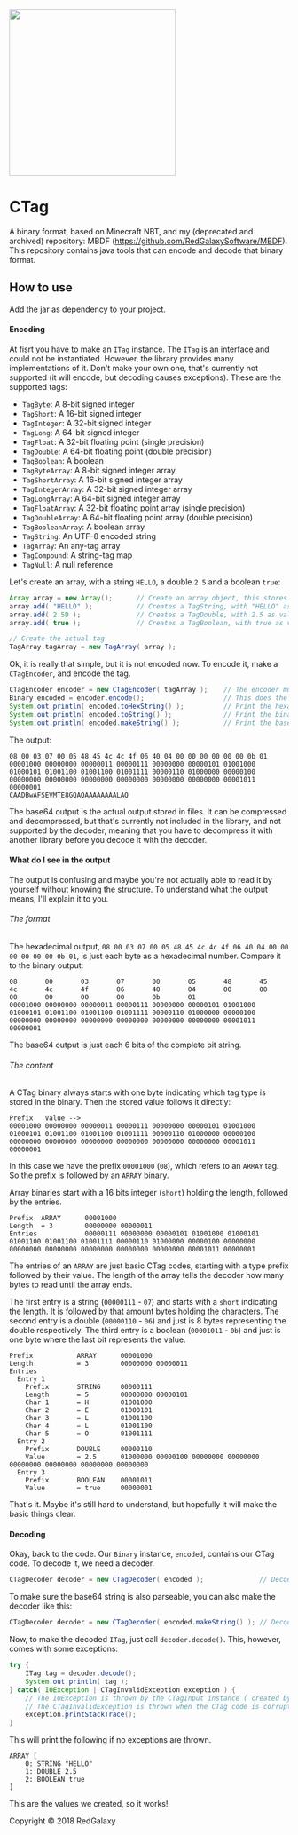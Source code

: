 <img src="https://i.imgur.com/u5rbx7o.png" width="300">

# CTag
A binary format, based on Minecraft NBT, and my (deprecated and archived) repository: MBDF (https://github.com/RedGalaxySoftware/MBDF). This repository contains java tools that can encode and decode that binary format.

## How to use
Add the jar as dependency to your project.

#### Encoding
At fisrt you have to make an `ITag` instance. The `ITag` is an interface and could not be instantiated. However, the library provides many implementations of it. Don't make your own one, that's currently not supported (it will encode, but decoding causes exceptions). These are the supported tags:
- `TagByte`: A 8-bit signed integer
- `TagShort`: A 16-bit signed integer
- `TagInteger`: A 32-bit signed integer
- `TagLong`: A 64-bit signed integer
- `TagFloat`: A 32-bit floating point (single precision)
- `TagDouble`: A 64-bit floating point (double precision)
- `TagBoolean`: A boolean
- `TagByteArray`: A 8-bit signed integer array
- `TagShortArray`: A 16-bit signed integer array
- `TagIntegerArray`: A 32-bit signed integer array
- `TagLongArray`: A 64-bit signed integer array
- `TagFloatArray`: A 32-bit floating point array (single precision)
- `TagDoubleArray`: A 64-bit floating point array (double precision)
- `TagBooleanArray`: A boolean array
- `TagString`: An UTF-8 encoded string
- `TagArray`: An any-tag array
- `TagCompound`: A string-tag map
- `TagNull`: A null reference

Let's create an array, with a string `HELLO`, a double `2.5` and a boolean `true`:
```java
Array array = new Array();      // Create an array object, this stores the tags of the TagArray.
array.add( "HELLO" );           // Creates a TagString, with "HELLO" as value and adds it to the array.
array.add( 2.5D );              // Creates a TagDouble, with 2.5 as value and adds it to the array.
array.add( true );              // Creates a TagBoolean, with true as value and adds it to the array.

// Create the actual tag
TagArray tagArray = new TagArray( array );
```
Ok, it is really that simple, but it is not encoded now. To encode it, make a `CTagEncoder`, and encode the tag.
```java
CTagEncoder encoder = new CTagEncoder( tagArray );    // The encoder must encode the array tag
Binary encoded = encoder.encode();                    // This does the complete encode process
System.out.println( encoded.toHexString() );          // Print the hexadecimal data
System.out.println( encoded.toString() );             // Print the binary data
System.out.println( encoded.makeString() );           // Print the base64 data
```
The output:
```
08 00 03 07 00 05 48 45 4c 4c 4f 06 40 04 00 00 00 00 00 00 0b 01
00001000 00000000 00000011 00000111 00000000 00000101 01001000 01000101 01001100 01001100 01001111 00000110 01000000 00000100 00000000 00000000 00000000 00000000 00000000 00000000 00001011 00000001
CAADBwAFSEVMTE8GQAQAAAAAAAALAQ
```
The base64 output is the actual output stored in files. It can be compressed and decompressed, but that's currently not included in the library, and not supported by the decoder, meaning that you have to decompress it with another library before you decode it with the decoder.

#### What do I see in the output
The output is confusing and maybe you're not actually able to read it by yourself without knowing the structure. To understand what the output means, I'll explain it to you.
###### The format
The hexadecimal output, `08 00 03 07 00 05 48 45 4c 4c 4f 06 40 04 00 00 00 00 00 00 0b 01`, is just each byte as a hexadecimal number. Compare it to the binary output:
```
08       00       03       07       00       05       48       45       4c       4c       4f       06       40       04       00       00       00       00       00       00       0b       01
00001000 00000000 00000011 00000111 00000000 00000101 01001000 01000101 01001100 01001100 01001111 00000110 01000000 00000100 00000000 00000000 00000000 00000000 00000000 00000000 00001011 00000001
```
The base64 output is just each 6 bits of the complete bit string.

###### The content
A CTag binary always starts with one byte indicating which tag type is stored in the binary. Then the stored value follows it directly:
```
Prefix   Value -->
00001000 00000000 00000011 00000111 00000000 00000101 01001000 01000101 01001100 01001100 01001111 00000110 01000000 00000100 00000000 00000000 00000000 00000000 00000000 00000000 00001011 00000001
```
In this case we have the prefix `00001000` (`08`), which refers to an `ARRAY` tag. So the prefix is followed by an `ARRAY` binary.

Array binaries start with a 16 bits integer (`short`) holding the length, followed by the entries.
```
Prefix  ARRAY      00001000
Length  = 3        00000000 00000011 
Entries            00000111 00000000 00000101 01001000 01000101 01001100 01001100 01001111 00000110 01000000 00000100 00000000 00000000 00000000 00000000 00000000 00000000 00001011 00000001
```
The entries of an `ARRAY` are just basic CTag codes, starting with a type prefix followed by their value. The length of the array tells the decoder how many bytes to read until the array ends.

The first entry is a string (`00000111` - `07`) and starts with a `short` indicating the length. It is followed by that amount bytes holding the characters.
The second entry is a double (`00000110` - `06`) and just is 8 bytes representing the double respectively.
The third entry is a boolean (`00001011` - `0b`) and just is one byte where the last bit represents the value.

```
Prefix           ARRAY      00001000
Length           = 3        00000000 00000011 
Entries              
  Entry 1
    Prefix       STRING     00000111 
    Length       = 5        00000000 00000101
    Char 1       = H        01001000 
    Char 2       = E        01000101 
    Char 3       = L        01001100 
    Char 4       = L        01001100 
    Char 5       = O        01001111 
  Entry 2
    Prefix       DOUBLE     00000110 
    Value        = 2.5      01000000 00000100 00000000 00000000 00000000 00000000 00000000 00000000 
  Entry 3
    Prefix       BOOLEAN    00001011 
    Value        = true     00000001
```
That's it. Maybe it's still hard to understand, but hopefully it will make the basic things clear.

#### Decoding
Okay, back to the code. Our `Binary` instance, `encoded`, contains our CTag code. To decode it, we need a decoder.
```java
CTagDecoder decoder = new CTagDecoder( encoded );              // Decode the binary
```

To make sure the base64 string is also parseable, you can also make the decoder like this:
```java
CTagDecoder decoder = new CTagDecoder( encoded.makeString() ); // Decode the base64 string
```
Now, to make the decoded `ITag`, just call `decoder.decode()`. This, however, comes with some exceptions:
```java
try {
    ITag tag = decoder.decode();
    System.out.println( tag );
} catch( IOException | CTagInvalidException exception ) {
    // The IOException is thrown by the CTagInput instance ( created by the decoder ) if it's underlying InputStream throws it.
    // The CTagInvalidException is thrown when the CTag code is corrupted or invalid.
    exception.printStackTrace();
}
```
This will print the following if no exceptions are thrown.
```
ARRAY [
    0: STRING "HELLO"
    1: DOUBLE 2.5
    2: BOOLEAN true
]
```
This are the values we created, so it works!


Copyright &copy; 2018 RedGalaxy
